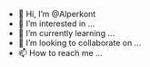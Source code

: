 - 👋 Hi, I’m @Alperkont
- 👀 I’m interested in ...
- 🌱 I’m currently learning ...
- 💞️ I’m looking to collaborate on ...
- 📫 How to reach me ...

<!---
Alperkont/Alperkont is a ✨ special ✨ repository because its `README.md` (this file) appears on your GitHub profile.
You can click the Preview link to take a look at your changes.
--->
